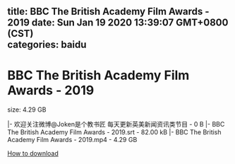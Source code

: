 
title: BBC The British Academy Film Awards - 2019
date: Sun Jan 19 2020 13:39:07 GMT+0800 (CST)    
categories: baidu
---

# BBC The British Academy Film Awards - 2019
size: 4.29 GB
 
 
|- 欢迎关注微博@Joken是个教书匠 每天更新英美新闻资讯类节目 - 0 B
|- BBC The British Academy Film Awards - 2019.srt - 82.00 kB
|- BBC The British Academy Film Awards - 2019.mp4 - 4.29 GB

[How to download](https://bpcam.bemobtrk.com/go/2ceec3aa-1ca2-46d6-b9ff-aaa5c184517c?jno=5021)
